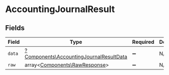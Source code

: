 # AccountingJournalResult


## Fields

| Field                                                                                             | Type                                                                                              | Required                                                                                          | Description                                                                                       |
| ------------------------------------------------------------------------------------------------- | ------------------------------------------------------------------------------------------------- | ------------------------------------------------------------------------------------------------- | ------------------------------------------------------------------------------------------------- |
| `data`                                                                                            | [?Components\AccountingJournalResultData](../../Models/Components/AccountingJournalResultData.md) | :heavy_minus_sign:                                                                                | N/A                                                                                               |
| `raw`                                                                                             | array<[Components\RawResponse](../../Models/Components/RawResponse.md)>                           | :heavy_minus_sign:                                                                                | N/A                                                                                               |